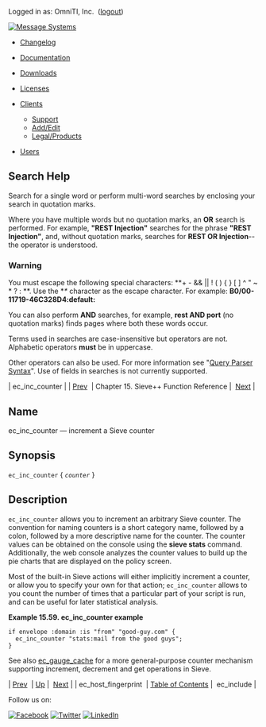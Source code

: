 Logged in as: OmniTI, Inc.  ([logout](https://support.messagesystems.com/logout.php))

[![Message Systems](https://support.messagesystems.com/images/ms-white205.png)](https://support.messagesystems.com/start.php) 

*   [Changelog](https://support.messagesystems.com/start.php?show=changelog)
*   [Documentation](https://support.messagesystems.com/docs/)
*   [Downloads](https://support.messagesystems.com/start.php)

*   [Licenses](https://support.messagesystems.com/license_summary.php)
*   <a href="">Clients</a>
    *   [Support](https://support.messagesystems.com/cs.php)
    *   [Add/Edit](https://support.messagesystems.com/edit_client.php)
    *   [Legal/Products](https://support.messagesystems.com/edit_products.php)
*   [Users](https://support.messagesystems.com/edit_customer.php)

## Search Help

Search for a single word or perform multi-word searches by enclosing your search in quotation marks.

Where you have multiple words but no quotation marks, an **OR** search is performed. For example, **"REST Injection"** searches for the phrase **"REST Injection"**, and, without quotation marks, searches for **REST OR Injection**--the operator is understood.

### Warning

You must escape the following special characters: **+ - && || ! ( ) { } [ ] ^ " ~ * ? : \**. Use the **\** character as the escape character. For example: **B0/00-11719-46C328D4\:default\:**

You can also perform **AND** searches, for example, **rest AND port** (no quotation marks) finds pages where both these words occur.

Terms used in searches are case-insensitive but operators are not. Alphabetic operators **must** be in uppercase.

Other operators can also be used. For more information see "[Query Parser Syntax](https://lucene.apache.org/core/old_versioned_docs/versions/3_0_0/queryparsersyntax.html)". Use of fields in searches is not currently supported.

| ec_inc_counter |
| [Prev](sieve.ref.ec_host_fingerprint.php)  | Chapter 15. Sieve++ Function Reference |  [Next](sieve.ref.ec_include.php) |

<a name="sieve.ref.ec_inc_counter"></a>
## Name

ec_inc_counter — increment a Sieve counter

## Synopsis

`ec_inc_counter` { *`counter`* }

<a name="idp14620400"></a>
## Description

`ec_inc_counter` allows you to increment an arbitrary Sieve counter. The convention for naming counters is a short category name, followed by a colon, followed by a more descriptive name for the counter. The counter values can be obtained on the console using the **sieve stats**       command. Additionally, the web console analyzes the counter values to build up the pie charts that are displayed on the policy screen.

Most of the built-in Sieve actions will either implicitly increment a counter, or allow you to specify your own for that action; `ec_inc_counter` allows to you count the number of times that a particular part of your script is run, and can be useful for later statistical analysis.

<a name="example.ec_inc_counter"></a>

**Example 15.59. ec_inc_counter example**

```
if envelope :domain :is "from" "good-guy.com" {
  ec_inc_counter "stats:mail from the good guys";
}
```

See also [ec_gauge_cache](sieve.ref.ec_gauge_cache.php "ec_gauge_cache") for a more general-purpose counter mechanism supporting increment, decrement and get operations in Sieve.

| [Prev](sieve.ref.ec_host_fingerprint.php)  | [Up](sieve.ref.php) |  [Next](sieve.ref.ec_include.php) |
| ec_host_fingerprint  | [Table of Contents](index.php) |  ec_include |

Follow us on:

[![Facebook](https://support.messagesystems.com/images/icon-facebook.png)](http://www.facebook.com/messagesystems) [![Twitter](https://support.messagesystems.com/images/icon-twitter.png)](http://twitter.com/#!/MessageSystems) [![LinkedIn](https://support.messagesystems.com/images/icon-linkedin.png)](http://www.linkedin.com/company/message-systems)
